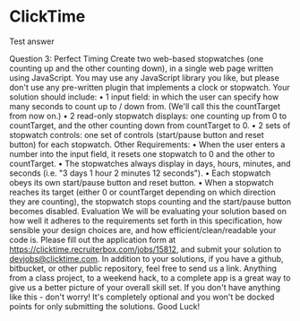 ClickTime
=========

Test answer

Question 3:
Perfect Timing
Create two web-based stopwatches (one counting up and the other counting down), in a single web page written using JavaScript. You may use any JavaScript library you like, but please don't use any pre-written plugin that implements a clock or stopwatch.
Your solution should include:
•	1 input field: in which the user can specify how many seconds to count up to / down from. (We'll call this the countTarget from now on.)
•	2 read-only stopwatch displays: one counting up from 0 to countTarget, and the other counting down from countTarget to 0.
•	2 sets of stopwatch controls: one set of controls (start/pause button and reset button) for each stopwatch.
Other Requirements:
•	When the user enters a number into the input field, it resets one stopwatch to 0 and the other to countTarget.
•	The stopwatches always display in days, hours, minutes, and seconds (i.e. "3 days 1 hour 2 minutes 12 seconds").
•	Each stopwatch obeys its own start/pause button and reset button.
•	When a stopwatch reaches its target (either 0 or countTarget depending on which direction they are counting), the stopwatch stops counting and the start/pause button becomes disabled.
Evaluation
We will be evaluating your solution based on how well it adheres to the requirements set forth in this specification, how sensible your design choices are, and how efficient/clean/readable your code is. Please fill out the application form at https://clicktime.recruiterbox.com/jobs/15812, and submit your solution to devjobs@clicktime.com.
In addition to your solutions, if you have a github, bitbucket, or other public repository, feel free to send us a link. Anything from a class project, to a weekend hack, to a complete app is a great way to give us a better picture of your overall skill set. If you don't have anything like this - don't worry! It's completely optional and you won't be docked points for only submitting the solutions.
Good Luck!
